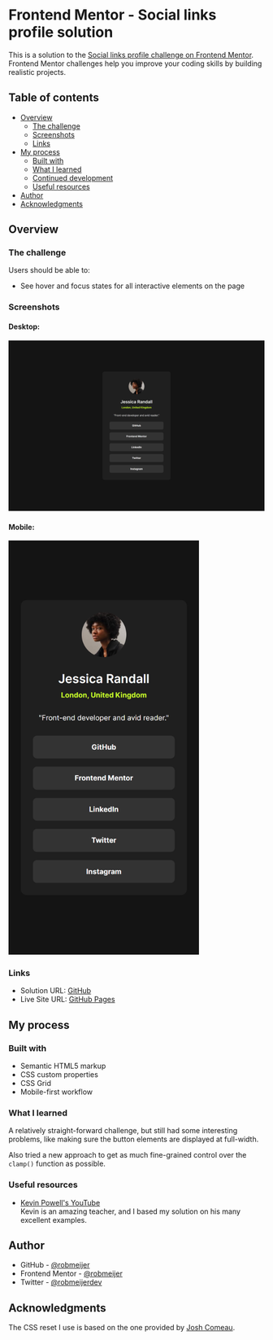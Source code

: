 # Frontend Mentor - Social links profile solution
This is a solution to the [Social links profile challenge on Frontend Mentor](https://www.frontendmentor.io/challenges/social-links-profile-UG32l9m6dQ). Frontend Mentor challenges help you improve your coding skills by building realistic projects. 

## Table of contents
- [Overview](#overview)
  - [The challenge](#the-challenge)
  - [Screenshots](#screenshots)
  - [Links](#links)
- [My process](#my-process)
  - [Built with](#built-with)
  - [What I learned](#what-i-learned)
  - [Continued development](#continued-development)
  - [Useful resources](#useful-resources)
- [Author](#author)
- [Acknowledgments](#acknowledgments)

## Overview
### The challenge
Users should be able to:
- See hover and focus states for all interactive elements on the page

### Screenshots
#### Desktop:
<img src="https://raw.githubusercontent.com/robmeijer/fem-social-links-profile/main/screenshot-desktop.png" width="1440" alt="Desktop Screenshot">

#### Mobile:
<img src="https://raw.githubusercontent.com/robmeijer/fem-social-links-profile/main/screenshot-mobile.png" width="375" alt="Mobile Screenshot">

### Links
- Solution URL: [GitHub](https://github.com/robmeijer/fem-social-links-profile)
- Live Site URL: [GitHub Pages](https://robmeijer.github.io/fem-social-links-profile)

## My process
### Built with
- Semantic HTML5 markup
- CSS custom properties
- CSS Grid
- Mobile-first workflow

### What I learned
A relatively straight-forward challenge, but still had some interesting problems, like making sure the button elements
are displayed at full-width.

Also tried a new approach to get as much fine-grained control over the `clamp()` function as possible.

### Useful resources
- [Kevin Powell's YouTube](https://www.youtube.com/kepowob)\
  Kevin is an amazing teacher, and I based my solution on his many excellent examples.

## Author
- GitHub - [@robmeijer](https://github.com/robmeijer)
- Frontend Mentor - [@robmeijer](https://www.frontendmentor.io/profile/robmeijer)
- Twitter - [@robmeijerdev](https://twitter.com/robmeijerdev)

## Acknowledgments
The CSS reset I use is based on the one provided by [Josh Comeau](https://www.joshwcomeau.com/css/custom-css-reset/).
